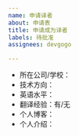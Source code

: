 ```yaml
---
name: 申请译者
about: 申请表
title: 申请成为译者
labels: 待批准
assignees: devgogo

---
```


- 所在公司/学校：
- 技术方向：
- 英语水平：
- 翻译经验：有/无
- 个人博客：
- 个人介绍：
